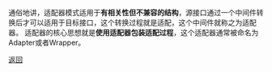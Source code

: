 通俗地讲，适配器模式适用于**有相关性但不兼容的结构**，源接口通过一个中间件转换后才可以适用于目标接口，这个转换过程就是适配，这个中间件就称之为适配器。
适配器的核心思想就是**使用适配器包装适配过程**，这个适配器通常被命名为Adapter或者Wrapper。

[返回](结构型模式/readme.md)